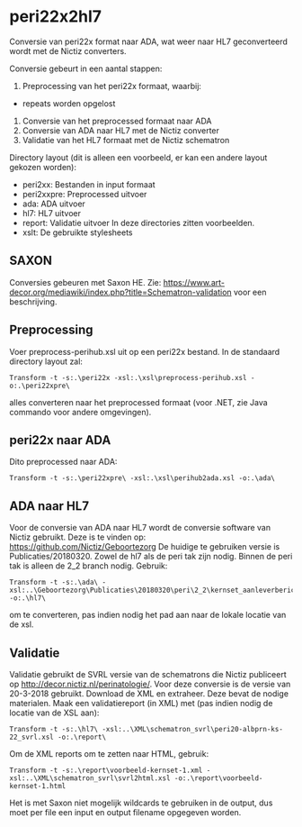 # peri22x2hl7
Conversie van peri22x format naar ADA, wat weer naar HL7 geconverteerd wordt met de Nictiz converters.

Conversie gebeurt in een aantal stappen:
1. Preprocessing van het peri22x formaat, waarbij:
  * repeats worden opgelost
1. Conversie van het preprocessed formaat naar ADA
1. Conversie van ADA naar HL7 met de Nictiz converter
1. Validatie van het HL7 formaat met de Nictiz schematron

Directory layout (dit is alleen een voorbeeld, er kan een andere layout gekozen worden):
- peri2xx: Bestanden in input formaat
- peri2xxpre: Preprocessed uitvoer
- ada: ADA uitvoer
- hl7: HL7 uitvoer
- report:  Validatie uitvoer
In deze directories zitten voorbeelden.
- xslt: De gebruikte stylesheets
## SAXON
Conversies gebeuren met Saxon HE. Zie:
https://www.art-decor.org/mediawiki/index.php?title=Schematron-validation
voor een beschrijving.
## Preprocessing
Voer preprocess-perihub.xsl uit op een peri22x bestand. In de standaard directory layout zal:
```
Transform -t -s:.\peri22x -xsl:.\xsl\preprocess-perihub.xsl -o:.\peri22xpre\
```
alles converteren naar het preprocessed formaat (voor .NET, zie Java commando voor andere omgevingen). 
## peri22x naar ADA
Dito preprocessed naar ADA:
```
Transform -t -s:.\peri22xpre\ -xsl:.\xsl\perihub2ada.xsl -o:.\ada\
```
## ADA naar HL7
Voor de conversie van ADA naar HL7 wordt de conversie software van Nictiz gebruikt. Deze is te vinden op:
https://github.com/Nictiz/Geboortezorg
De huidige te gebruiken versie is Publicaties/20180320. Zowel de hl7 als de peri tak zijn nodig. Binnen de peri tak is alleen de 2_2 branch nodig.
Gebruik:
```
Transform -t -s:.\ada\ -xsl:..\Geboortezorg\Publicaties\20180320\peri\2_2\kernset_aanleverbericht\wrapper\kernset_aanleverbericht_wrapper.xsl -o:.\hl7\
```
om te converteren, pas indien nodig het pad aan naar de lokale locatie van de xsl.
## Validatie
Validatie gebruikt de SVRL versie van de schematrons die Nictiz publiceert op http://decor.nictiz.nl/perinatologie/. 
Voor deze conversie is de versie van 20-3-2018 gebruikt. Download de XML en extraheer. Deze bevat de nodige materialen.
Maak een validatiereport (in XML) met (pas indien nodig de locatie van de XSL aan): 
```
Transform -t -s:.\hl7\ -xsl:..\XML\schematron_svrl\peri20-albprn-ks-22_svrl.xsl -o:.\report\
```
Om de XML reports om te zetten naar HTML, gebruik:
```
Transform -t -s:.\report\voorbeeld-kernset-1.xml -xsl:..\XML\schematron_svrl\svrl2html.xsl -o:.\report\voorbeeld-kernset-1.html
```
Het is met Saxon niet mogelijk wildcards te gebruiken in de output, dus moet per file een input en output filename opgegeven worden.
